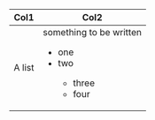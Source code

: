 |Col1|Col2|
|---|---|
|A list|something to be written <ul><li>one</li><li>two</li><ul><li>three</li><li>four</li>|
